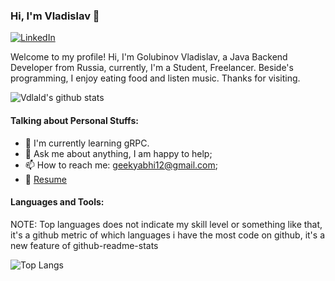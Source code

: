 ### Hi, I'm Vladislav 👋

<a href="https://www.linkedin.com/in/vladislav-golubinov"><img src="https://img.shields.io/badge/LinkedIn--_.svg?style=social&logo=linkedin" alt="LinkedIn"></a>

Welcome to my profile! Hi, I'm Golubinov Vladislav, a Java Backend Developer from Russia, currently, I'm a Student, Freelancer. Beside's programming, I enjoy eating food and listen music. Thanks for visiting. 

![Vdlald's github stats](https://github-readme-stats.vercel.app/api?username=vdlald&count_private=true)

<!-- <img align="right" alt="GIF" src="https://media.giphy.com/media/vzO0Vc8b2VBLi/giphy.gif" /> -->

#### Talking about Personal Stuffs:

- 🌱 I'm currently learning gRPC.
- 💬 Ask me about anything, I am happy to help;
- 📫 How to reach me: geekyabhi12@gmail.com;
- 📝 [Resume]()

#### Languages and Tools:

NOTE: Top languages does not indicate my skill level or something like that, it's a github metric of which languages i have the most code on github, it's a new feature of github-readme-stats

![Top Langs](https://github-readme-stats.vercel.app/api/top-langs/?username=vdlald&layout=compact)
